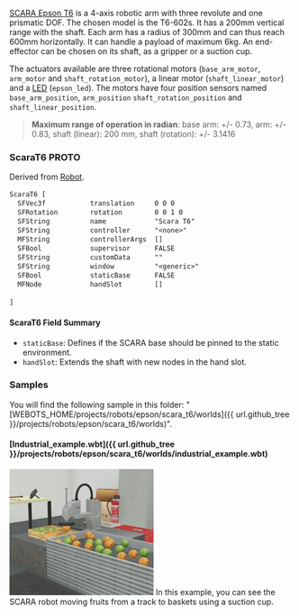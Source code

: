 [SCARA Epson T6](https://www.epson.eu/products/robot/scara-t6-series) is a 4-axis robotic arm with three revolute and one prismatic DOF.
The chosen model is the T6-602s.
It has a 200mm vertical range with the shaft.
Each arm has a radius of 300mm and can thus reach 600mm horizontally.
It can handle a payload of maximum 6kg.
An end-effector can be chosen on its shaft, as a gripper or a suction cup.

The actuators available are three rotational motors (`base_arm_motor`, `arm_motor` and `shaft_rotation_motor`), a linear motor (`shaft_linear_motor`) and a [LED](https://cyberbotics.com/doc/reference/led) (`epson_led`).
The motors have four position sensors named `base_arm_position`, `arm_position` `shaft_rotation_position` and `shaft_linear_position`.

> **Maximum range of operation in radian**: base arm: +/- 0.73, arm: +/- 0.83, shaft (linear): 200 mm, shaft (rotation): +/- 3.1416

### ScaraT6 PROTO

Derived from [Robot](https://cyberbotics.com/doc/reference/robot).

```
ScaraT6 [
  SFVec3f           translation     0 0 0
  SFRotation        rotation        0 0 1 0
  SFString          name            "Scara T6"
  SFString          controller      "<none>"
  MFString          controllerArgs  []
  SFBool            supervisor      FALSE
  SFString          customData      ""
  SFString          window          "<generic>"
  SFBool            staticBase      FALSE
  MFNode            handSlot        []

]
```

#### ScaraT6 Field Summary

-  `staticBase`: Defines if the SCARA base should be pinned to the static environment.
-  `handSlot`: Extends the shaft with new nodes in the hand slot.

### Samples

You will find the following sample in this folder: "[WEBOTS\_HOME/projects/robots/epson/scara_t6/worlds]({{ url.github_tree }}/projects/robots/epson/scara_t6/worlds)".

#### [Industrial\_example.wbt]({{ url.github_tree }}/projects/robots/epson/scara_t6/worlds/industrial\_example.wbt)

![industrial_example.wbt.png](images/scara_t6/industrial_example.wbt.thumbnail.jpg) In this example, you can see the SCARA robot moving fruits from a track to baskets using a suction cup.
